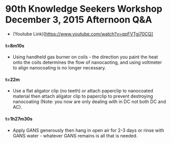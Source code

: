 
# 90th Knowledge Seekers Workshop December 3, 2015 Afternoon Q&A
* (Youtube Link)[https://www.youtube.com/watch?v=qpFVTgj70CQ]

#### t=8m10s
* Using handheld gas burner on coils - the direction you paint the heat onto the coils determines the flow of nanocaoting, and using voltmeter to align nanocoating is no longer necessary.

#### t=22m
* Use a flat aligator clip (no teeth) or attach paperclip to nanocoated material then attach aligator clip to paperclip to prevent destroying nanocoating (Note: you now are only dealing with in DC not both DC and AC).

#### t=1h27m30s
* Apply GANS generously then hang in open air for 2-3 days or rinse with GANS water - whatever GANS remains is all that is needed.


